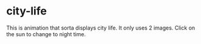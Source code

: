 # city-life
This is animation that sorta displays city life. It only uses 2 images. Click on the sun to change to night time.
